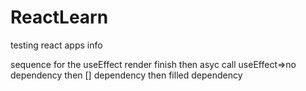 # ReactLearn
testing react apps info

sequence for the useEffect
render finish then asyc call useEffect=>no dependency then [] dependency then filled dependency